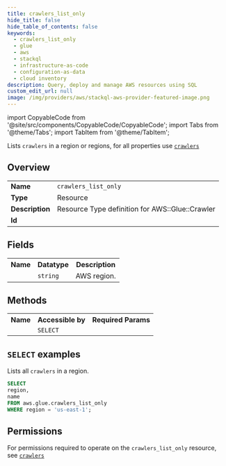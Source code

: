 ```yaml
---
title: crawlers_list_only
hide_title: false
hide_table_of_contents: false
keywords:
  - crawlers_list_only
  - glue
  - aws
  - stackql
  - infrastructure-as-code
  - configuration-as-data
  - cloud inventory
description: Query, deploy and manage AWS resources using SQL
custom_edit_url: null
image: /img/providers/aws/stackql-aws-provider-featured-image.png
---
```


import CopyableCode from '@site/src/components/CopyableCode/CopyableCode';
import Tabs from '@theme/Tabs';
import TabItem from '@theme/TabItem';

Lists <code>crawlers</code> in a region or regions, for all properties use <a href="/providers/aws/serviceName/crawlers/"><code>crawlers</code></a>

## Overview
<table><tbody>
<tr><td><b>Name</b></td><td><code>crawlers_list_only</code></td></tr>
<tr><td><b>Type</b></td><td>Resource</td></tr>
<tr><td><b>Description</b></td><td>Resource Type definition for AWS::Glue::Crawler</td></tr>
<tr><td><b>Id</b></td><td><CopyableCode code="aws.glue.crawlers_list_only" /></td></tr>
</tbody></table>

## Fields
<table><tbody><tr><th>Name</th><th>Datatype</th><th>Description</th></tr><tr><td><CopyableCode code="region" /></td><td><code>string</code></td><td>AWS region.</td></tr>
</tbody></table>

## Methods

<table><tbody>
  <tr>
    <th>Name</th>
    <th>Accessible by</th>
    <th>Required Params</th>
  </tr>
  <tr>
    <td><CopyableCode code="list_resources" /></td>
    <td><code>SELECT</code></td>
    <td><CopyableCode code="region" /></td>
  </tr>
</tbody></table>

## `SELECT` examples
Lists all <code>crawlers</code> in a region.
```sql
SELECT
region,
name
FROM aws.glue.crawlers_list_only
WHERE region = 'us-east-1';
```


## Permissions

For permissions required to operate on the <code>crawlers_list_only</code> resource, see <a href="/providers/aws/glue/crawlers/#permissions"><code>crawlers</code></a>

